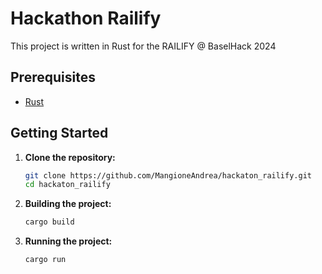 # Hackathon Railify

This project is written in Rust for the RAILIFY @ BaselHack 2024

## Prerequisites

- [Rust](https://www.rust-lang.org/tools/install)

## Getting Started

1. **Clone the repository:**
   ```sh
   git clone https://github.com/MangioneAndrea/hackaton_railify.git
   cd hackaton_railify
   ```
2. **Building the project:**
     ```sh
   cargo build
   ```
2. **Running the project:**
     ```sh
   cargo run
   ```
